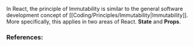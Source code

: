 In React, the principle of Immutability is similar to the general software development concept of [[Coding/Principles/Immutability|Immutability]]. More specifically, this applies in two areas of React. **State** and **Props**.





### References: